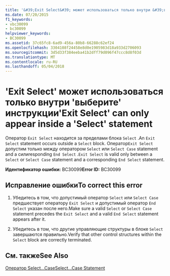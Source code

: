 ```yaml
---
title: '&#39;Exit Select&#39; может использоваться только внутри &#39;выберите&#39; инструкции'
ms.date: 07/20/2015
f1_keywords:
- vbc30099
- bc30099
helpviewer_keywords:
- BC30099
ms.assetid: 37c65fc8-6ad9-456a-80b8-66288c62ef24
ms.openlocfilehash: 3304108f24458e8d0e1905983d18a933d2706093
ms.sourcegitcommit: 3d5d33f384eeba41b2dff79d096f47ccc8d8f03d
ms.translationtype: MT
ms.contentlocale: ru-RU
ms.lasthandoff: 05/04/2018
---
```

# <a name="39exit-select39-can-only-appear-inside-a-39select39-statement"></a><span data-ttu-id="d22ec-102">&#39;Exit Select&#39; может использоваться только внутри &#39;выберите&#39; инструкции</span><span class="sxs-lookup"><span data-stu-id="d22ec-102">&#39;Exit Select&#39; can only appear inside a &#39;Select&#39; statement</span></span>
<span data-ttu-id="d22ec-103">Оператор `Exit Select` находится за пределами блока `Select` .</span><span class="sxs-lookup"><span data-stu-id="d22ec-103">An `Exit Select` statement occurs outside a `Select` block.</span></span> <span data-ttu-id="d22ec-104">Оператор`Exit Select` допустим только между оператором `Select` или `Select Case` statement and a cилиresponding `End Select` .</span><span class="sxs-lookup"><span data-stu-id="d22ec-104">`Exit Select` is valid only between a `Select` or `Select Case` statement and a corresponding `End Select` statement.</span></span>  
  
 <span data-ttu-id="d22ec-105">**Идентификатор ошибки:** BC30099</span><span class="sxs-lookup"><span data-stu-id="d22ec-105">**Error ID:** BC30099</span></span>  
  
## <a name="to-correct-this-error"></a><span data-ttu-id="d22ec-106">Исправление ошибки</span><span class="sxs-lookup"><span data-stu-id="d22ec-106">To correct this error</span></span>  
  
1.  <span data-ttu-id="d22ec-107">Убедитесь в том, что допустимый оператор `Select` или `Select Case` предшествует оператору `Exit Select` и допустимый оператор `End Select` указан после него.</span><span class="sxs-lookup"><span data-stu-id="d22ec-107">Make sure a valid `Select` or `Select Case` statement precedes the `Exit Select` and a valid `End Select` statement appears after it.</span></span>  
  
2.  <span data-ttu-id="d22ec-108">Убедитесь в том, что другие управляющие структуры в блоке `Select` завершаются правильно.</span><span class="sxs-lookup"><span data-stu-id="d22ec-108">Verify that other control structures within the `Select` block are correctly terminated.</span></span>  
  
## <a name="see-also"></a><span data-ttu-id="d22ec-109">См. также</span><span class="sxs-lookup"><span data-stu-id="d22ec-109">See Also</span></span>  
 [<span data-ttu-id="d22ec-110">Оператор Select...Case</span><span class="sxs-lookup"><span data-stu-id="d22ec-110">Select...Case Statement</span></span>](../../visual-basic/language-reference/statements/select-case-statement.md)
